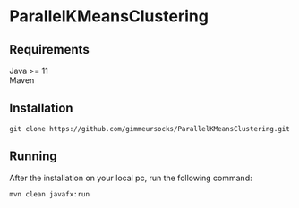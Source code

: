 # ParallelKMeansClustering

## Requirements
Java >= 11\
Maven

## Installation
```
git clone https://github.com/gimmeursocks/ParallelKMeansClustering.git
```

## Running
After the installation on your local pc, run the following command:
```
mvn clean javafx:run
```
